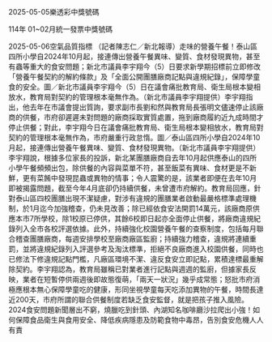 
2025-05-05樂透彩中獎號碼

                                
114年 01~02月統一發票中獎號碼
                             
2025-05-06空氣品質指標
                              （記者陳志仁／新北報導）走味的營養午餐！泰山區四所小學自2024年10月起，接連傳出營養午餐異味、變質、食材發現異物，甚至有蟲等重大的食安問題；新北市議員李宇翔今（5）日要求新學期招標前立即修改「營養午餐契約的解約條款」及「全面公開團膳廠商記點與違規紀錄」，保障學童食的安全。圖／新北市議員李宇翔今（5）日在議會痛批教育局、衛生局根本變相放水，教育局對契約的管理根本毫無作為。（新北市議員李宇翔提供）李宇翔指出，他去年在市議會提出質詢，要求副市長劉和然與教育局長張明文儘速停止該廠商的供餐，市府卻遲遲未對問題的廠商採取實質處置，拖到廠商履約近九成時間才停止供餐；對此，李宇翔今日在議會痛批教育局、衛生局根本變相放水，教育局對契約的管理根本毫無作為，市府嚴重行政怠惰。圖／泰山區四所小學自2024年10月起，接連傳出營養午餐異味、變質、食材發現異物。（新北市議員李宇翔提供）李宇翔說，根據多位家長的投訴，新北某團膳廠商自去年10月起供應泰山的四所小學午餐頻頻出包，除供餐的內容與菜單不符，甚至飯菜有異味、食材更是不新鮮，更有菜餚中發現昆蟲或異物的情事；令人震驚的是，該業者即便在去年10月即被揭露問題，截至今年4月底卻仍持續供餐，未曾遭市府解約。教育局回應，針對泰山區四校團膳出現不潔疑慮，對涉有違規的團膳業者啟動最嚴格標準處理機制，於1月迄今加強稽查，仍未見改善；除已經依食安法開罰14萬元，該廠商原供應本市7所學校，除1校原已停供，其餘6校即日起亦全面停止供餐，將廠商違規紀錄列入全市各校評選依據。此外，持續強化校園營養午餐的查察制度，包括每月聯合稽查團膳廠商，每週安排學校至廠商廠區監廚；持續強力稽查，違規將連續重罰，並將違規紀錄列入評選參考及淘汰標準，拒絕不良廠商進入校園供餐，同時也已修法下修違規記點門檻，凡廠區環境不潔、違反食安立即記點，累積達標最重解除契約。李宇翔認為，教育局雖稱已對業者進行記點與週週的監廚，但據家長反映，業者在短暫停供兩週後即故態復萌，「兩天一狀況」幾乎成常態；怒批市府消極應根本無心保障學童吃的健康，形同坐視學童每天吃添加異物的午餐，時間長達近200天，市府所謂的聯合供餐制度若缺乏食安監督，就是把孩子推入風險。2024食安問題新聞層出不窮，燒臘吃到針頭、內湖知名咖啡廳沙拉爬出小強！如何保障食品衛生與食用安全、降低疾病隱患及防範食物中毒昂，告別食安危機人人有責